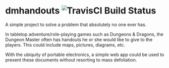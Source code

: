 # dmhandouts ![TravisCI Build Status](https://travis-ci.org/branespace/dmhandouts.svg?branch=master)

A simple project to solve a problem that absolutely no one ever has.

In tabletop adventure/role-playing games such as Dungeons & Dragons, the Dungeon Master often has handouts he or she would like to give to the players.  This could include maps, pictures, diagrams, etc.

With the ubiquity of portable electronics, a simple web app could be used to present these documents without resorting to mass defoliation.
